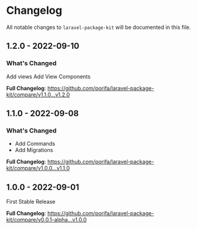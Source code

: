 # Changelog

All notable changes to `laravel-package-kit` will be documented in this file.

## 1.2.0 - 2022-09-10

### What's Changed

Add views
Add View Components

**Full Changelog**: https://github.com/porifa/laravel-package-kit/compare/v1.1.0...v1.2.0

## 1.1.0 - 2022-09-08

### What's Changed

- Add Commands
- Add Migrations

**Full Changelog**: https://github.com/porifa/laravel-package-kit/compare/v1.0.0...v1.1.0

## 1.0.0 - 2022-09-01

First Stable Release

**Full Changelog**: https://github.com/porifa/laravel-package-kit/compare/v0.0.1-alpha...v1.0.0
